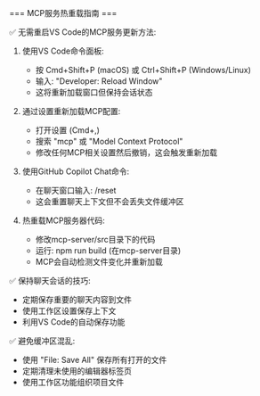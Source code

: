 
=== MCP服务热重载指南 ===

✅ 无需重启VS Code的MCP服务更新方法:

1. 使用VS Code命令面板:
   - 按 Cmd+Shift+P (macOS) 或 Ctrl+Shift+P (Windows/Linux)
   - 输入: "Developer: Reload Window"
   - 这将重新加载窗口但保持会话状态

2. 通过设置重新加载MCP配置:
   - 打开设置 (Cmd+,)
   - 搜索 "mcp" 或 "Model Context Protocol"
   - 修改任何MCP相关设置然后撤销，这会触发重新加载

3. 使用GitHub Copilot Chat命令:
   - 在聊天窗口输入: /reset
   - 这会重置聊天上下文但不会丢失文件缓冲区

4. 热重载MCP服务器代码:
   - 修改mcp-server/src目录下的代码
   - 运行: npm run build (在mcp-server目录)
   - MCP会自动检测文件变化并重新加载

✅ 保持聊天会话的技巧:
- 定期保存重要的聊天内容到文件
- 使用工作区设置保存上下文
- 利用VS Code的自动保存功能

✅ 避免缓冲区混乱:
- 使用 "File: Save All" 保存所有打开的文件
- 定期清理未使用的编辑器标签页
- 使用工作区功能组织项目文件
